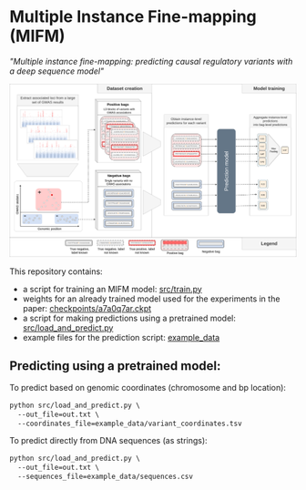 # Multiple Instance Fine-mapping (MIFM)
*"Multiple instance fine-mapping: predicting causal regulatory variants with a deep sequence model"*

![Method diagram](method_diagram.png)


This repository contains:
- a script for training an MIFM model: [src/train.py](src/train.py)
- weights for an already trained model used for the experiments in the paper: [checkpoints/a7a0q7ar.ckpt](checkpoints/a7a0q7ar.ckpt)
- a script for making predictions using a pretrained model: [src/load_and_predict.py](src/load_and_predict.py)
- example files for the prediction script: [example_data](example_data)

## Predicting using a pretrained model:
To predict based on genomic coordinates (chromosome and bp location):
```
python src/load_and_predict.py \
  --out_file=out.txt \
  --coordinates_file=example_data/variant_coordinates.tsv
```

To predict directly from DNA sequences (as strings):
```
python src/load_and_predict.py \
  --out_file=out.txt \
  --sequences_file=example_data/sequences.csv
```
